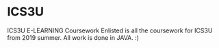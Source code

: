 # ICS3U
 ICS3U E-LEARNING Coursework
 Enlisted is all the coursework for ICS3U from 2019 summer. All work is done in JAVA. :)
